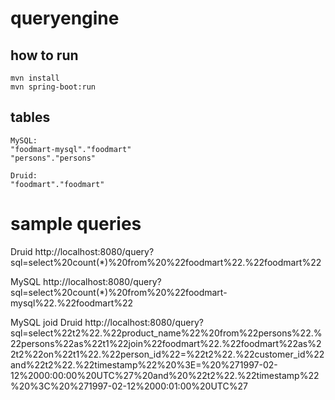 # queryengine

## how to run
``` 
mvn install
mvn spring-boot:run
```


## tables
```
MySQL:
"foodmart-mysql"."foodmart"
"persons"."persons"

Druid:
"foodmart"."foodmart"
```

# sample queries
Druid
http://localhost:8080/query?sql=select%20count(*)%20from%20%22foodmart%22.%22foodmart%22

MySQL
http://localhost:8080/query?sql=select%20count(*)%20from%20%22foodmart-mysql%22.%22foodmart%22

MySQL joid Druid
http://localhost:8080/query?sql=select%22t2%22.%22product_name%22%20from%22persons%22.%22persons%22as%22t1%22join%22foodmart%22.%22foodmart%22as%22t2%22on%22t1%22.%22person_id%22=%22t2%22.%22customer_id%22and%22t2%22.%22timestamp%22%20%3E=%20%271997-02-12%2000:00:00%20UTC%27%20and%20%22t2%22.%22timestamp%22%20%3C%20%271997-02-12%2000:01:00%20UTC%27
